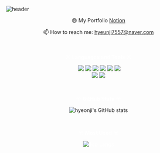![header](https://capsule-render.vercel.app/api?type=waving&color=FB9DA7&height=300&section=header&text=Hyeon%20Ji&fontSize=90&fontcolor="gray"&animation=fadeIn&fontAlignY=38&descAlignY=51&descAlign=62)

<div align="center">

<span style="display:block;text-align:center"> 😄 My Portfolio [Notion](https://www.notion.so/Hyeonji-Lee-b93a01e137674823ba8d67745262d9f3)</span>

<span style="display:block;text-align:center">  📫 How to reach me: hyeunji7557@naver.com</span>

<br>

<span style="display:block;text-align:center; color:white">**☀ Languages and Tools ☀** </span>

<span style="display:block;text-align:center">  <img src="https://img.shields.io/badge/Java-007396?style=flat-square&logo=Java&logoColor=white"/>  <img src="https://img.shields.io/badge/HTML5-E34F26?style=flat-square&logo=HTML5&logoColor=white"/> <img src="https://img.shields.io/badge/CSS3-1572B6?style=flat-square&logo=CSS3&logoColor=white"/> <img src="https://img.shields.io/badge/JavaScript-F7DF1E?style=flat-square&logo=JavaScript&logoColor=white"/> <img src="https://img.shields.io/badge/Python-3776AB?style=flat-square&logo=Python&logoColor=white"/> <img src="https://img.shields.io/badge/MySQL-4479A1?style=flat-square&logo=MySQL&logoColor=white"/><br><img src="https://img.shields.io/badge/Amazon AWS-232F3E?style=flat-square&logo=Amazon-AWS&logoColor=white"/> <img src="https://img.shields.io/badge/GitHub-181717?style=flat-square&logo=GitHub&logoColor=white"/>

<br>

<span style="display:block;text-align:center; color:white">☀ **GitHub Stats** ☀</span>

<span style="display:block;text-align:center">![hyeonji's GitHub stats](https://github-readme-stats.vercel.app/api?username=hyeonji&theme=dracula&show_icons=true)</span>

<br>

<span style="display:block;text-align:center; color:white">☀ **Most Used** ☀</span>

<span style="display:block;text-align:center; color:white">![Top Langs](https://github-readme-stats.vercel.app/api/top-langs/?username=hyeonji7557&layout=compact&theme=dracula)</span>

</div>
